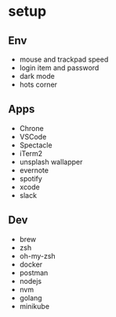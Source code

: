 # setup

## Env

- mouse and trackpad speed
- login item and password
- dark mode
- hots corner

## Apps

- Chrone
- VSCode
- Spectacle
- iTerm2
- unsplash wallapper
- evernote
- spotify
- xcode
- slack

## Dev

- brew
- zsh
- oh-my-zsh
- docker
- postman
- nodejs
- nvm
- golang
- minikube
